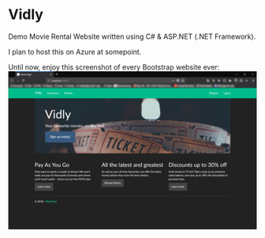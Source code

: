 # Vidly
Demo Movie Rental Website written using C# & ASP.NET (.NET Framework).

I plan to host this on Azure at somepoint.

Until now, enjoy this screenshot of every Bootstrap website ever:
![](homepage.png)
